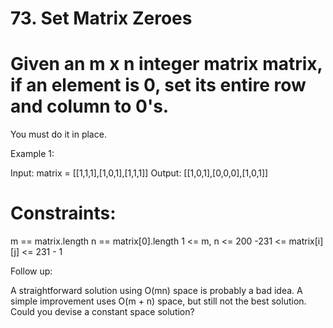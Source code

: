 # 73. Set Matrix Zeroes
# Given an m x n integer matrix matrix, if an element is 0, set its entire row and column to 0's.

You must do it in place.

 

Example 1:


Input: matrix = [[1,1,1],[1,0,1],[1,1,1]]
Output: [[1,0,1],[0,0,0],[1,0,1]]
# Constraints:

m == matrix.length
n == matrix[0].length
1 <= m, n <= 200
-231 <= matrix[i][j] <= 231 - 1
 

Follow up:

A straightforward solution using O(mn) space is probably a bad idea.
A simple improvement uses O(m + n) space, but still not the best solution.
Could you devise a constant space solution?
